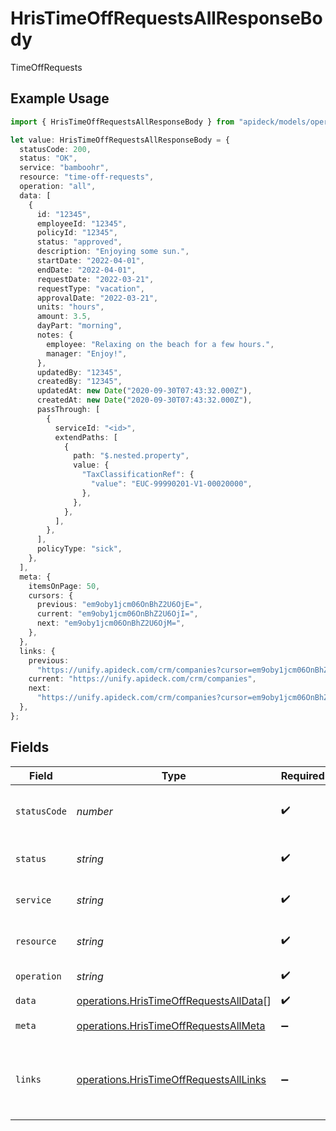 # HrisTimeOffRequestsAllResponseBody

TimeOffRequests

## Example Usage

```typescript
import { HrisTimeOffRequestsAllResponseBody } from "apideck/models/operations";

let value: HrisTimeOffRequestsAllResponseBody = {
  statusCode: 200,
  status: "OK",
  service: "bamboohr",
  resource: "time-off-requests",
  operation: "all",
  data: [
    {
      id: "12345",
      employeeId: "12345",
      policyId: "12345",
      status: "approved",
      description: "Enjoying some sun.",
      startDate: "2022-04-01",
      endDate: "2022-04-01",
      requestDate: "2022-03-21",
      requestType: "vacation",
      approvalDate: "2022-03-21",
      units: "hours",
      amount: 3.5,
      dayPart: "morning",
      notes: {
        employee: "Relaxing on the beach for a few hours.",
        manager: "Enjoy!",
      },
      updatedBy: "12345",
      createdBy: "12345",
      updatedAt: new Date("2020-09-30T07:43:32.000Z"),
      createdAt: new Date("2020-09-30T07:43:32.000Z"),
      passThrough: [
        {
          serviceId: "<id>",
          extendPaths: [
            {
              path: "$.nested.property",
              value: {
                "TaxClassificationRef": {
                  "value": "EUC-99990201-V1-00020000",
                },
              },
            },
          ],
        },
      ],
      policyType: "sick",
    },
  ],
  meta: {
    itemsOnPage: 50,
    cursors: {
      previous: "em9oby1jcm06OnBhZ2U6OjE=",
      current: "em9oby1jcm06OnBhZ2U6OjI=",
      next: "em9oby1jcm06OnBhZ2U6OjM=",
    },
  },
  links: {
    previous:
      "https://unify.apideck.com/crm/companies?cursor=em9oby1jcm06OnBhZ2U6OjE%3D",
    current: "https://unify.apideck.com/crm/companies",
    next:
      "https://unify.apideck.com/crm/companies?cursor=em9oby1jcm06OnBhZ2U6OjM",
  },
};
```

## Fields

| Field                                                                                            | Type                                                                                             | Required                                                                                         | Description                                                                                      | Example                                                                                          |
| ------------------------------------------------------------------------------------------------ | ------------------------------------------------------------------------------------------------ | ------------------------------------------------------------------------------------------------ | ------------------------------------------------------------------------------------------------ | ------------------------------------------------------------------------------------------------ |
| `statusCode`                                                                                     | *number*                                                                                         | :heavy_check_mark:                                                                               | HTTP Response Status Code                                                                        | 200                                                                                              |
| `status`                                                                                         | *string*                                                                                         | :heavy_check_mark:                                                                               | HTTP Response Status                                                                             | OK                                                                                               |
| `service`                                                                                        | *string*                                                                                         | :heavy_check_mark:                                                                               | Apideck ID of service provider                                                                   | bamboohr                                                                                         |
| `resource`                                                                                       | *string*                                                                                         | :heavy_check_mark:                                                                               | Unified API resource name                                                                        | time-off-requests                                                                                |
| `operation`                                                                                      | *string*                                                                                         | :heavy_check_mark:                                                                               | Operation performed                                                                              | all                                                                                              |
| `data`                                                                                           | [operations.HrisTimeOffRequestsAllData](../../models/operations/hristimeoffrequestsalldata.md)[] | :heavy_check_mark:                                                                               | N/A                                                                                              |                                                                                                  |
| `meta`                                                                                           | [operations.HrisTimeOffRequestsAllMeta](../../models/operations/hristimeoffrequestsallmeta.md)   | :heavy_minus_sign:                                                                               | Response metadata                                                                                |                                                                                                  |
| `links`                                                                                          | [operations.HrisTimeOffRequestsAllLinks](../../models/operations/hristimeoffrequestsalllinks.md) | :heavy_minus_sign:                                                                               | Links to navigate to previous or next pages through the API                                      |                                                                                                  |